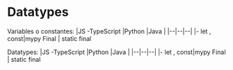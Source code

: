 # Datatypes
Variables o constantes:
|JS -TypeScript  |Python  |Java  |
|--|--|--|
|- let , const|mypy Final  | static final 

Datatypes:
|JS -TypeScript  |Python  |Java  |
|--|--|--|
|- let , const|mypy Final  | static final 



<!--stackedit_data:
eyJoaXN0b3J5IjpbNDAxMjg1MTE1LC03OTAxODk3NzEsLTExNT
czMzMxMjksLTEyMDQ0Mjg2MzksMTYxOTkzNTIzXX0=
-->